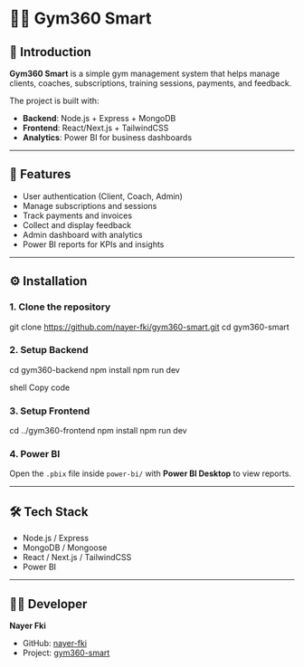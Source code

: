 # 🏋️‍♂️ Gym360 Smart

## 📌 Introduction
**Gym360 Smart** is a simple gym management system that helps manage clients, coaches, subscriptions, training sessions, payments, and feedback.  

The project is built with:  
- **Backend**: Node.js + Express + MongoDB  
- **Frontend**: React/Next.js + TailwindCSS  
- **Analytics**: Power BI for business dashboards  

---

## 🚀 Features
- User authentication (Client, Coach, Admin)  
- Manage subscriptions and sessions  
- Track payments and invoices  
- Collect and display feedback  
- Admin dashboard with analytics  
- Power BI reports for KPIs and insights  

---

## ⚙️ Installation

### 1. Clone the repository
git clone https://github.com/nayer-fki/gym360-smart.git
cd gym360-smart



### 2. Setup Backend
cd gym360-backend
npm install
npm run dev

shell
Copy code

### 3. Setup Frontend
cd ../gym360-frontend
npm install
npm run dev


### 4. Power BI
Open the `.pbix` file inside `power-bi/` with **Power BI Desktop** to view reports.

---

## 🛠️ Tech Stack
- Node.js / Express  
- MongoDB / Mongoose  
- React / Next.js / TailwindCSS  
- Power BI  

---

## 👨‍💻 Developer
**Nayer Fki**  
- GitHub: [nayer-fki](https://github.com/nayer-fki)  
- Project: [gym360-smart](https://github.com/nayer-fki/gym360-smart)  
